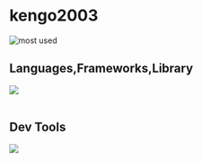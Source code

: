 # kengo2003

![most used](https://github-readme-stats.vercel.app/api/top-langs?username=kengo2003&show_icons=true&locale=en&layout=compact)

<!--![GitHub Stats](https://github-readme-stats.vercel.app/api?username=kengo2003&show_icons=true)-->

## Languages,Frameworks,Library

<img src="https://skillicons.dev/icons?i=html,css,js,typescript,php,nextjs,nodejs,prisma,react,tailwind," /> <br /><br />

## Dev Tools

<img src="https://skillicons.dev/icons?i=cloudflare,gcp,docker,figma,github,vscode,yarn,"><br /><br />
